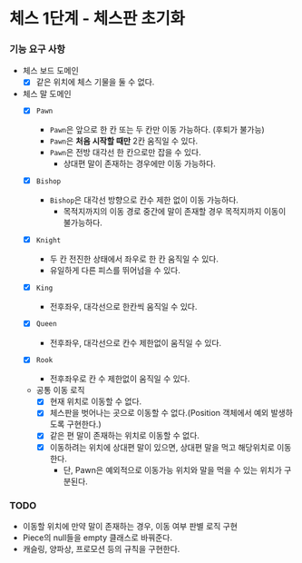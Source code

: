 # 체스 1단계 - 체스판 초기화

### 기능 요구 사항

- 체스 보드 도메인
    - [x] 같은 위치에 체스 기물을 둘 수 없다.

- 체스 말 도메인
    - [x] `Pawn`
        - `Pawn`은 앞으로 한 칸 또는 두 칸만 이동 가능하다. (후퇴가 불가능)
        - `Pawn`은 **처음 시작할 때만** 2칸 움직일 수 있다.
        - `Pawn`은 전방 대각선 한 칸으로만 잡을 수 있다.
            - 상대편 말이 존재하는 경우에만 이동 가능하다.

    - [x] `Bishop`
        - `Bishop`은 대각선 방향으로 칸수 제한 없이 이동 가능하다.
            - 목적지까지의 이동 경로 중간에 말이 존재할 경우 목적지까지 이동이 불가능하다.

    - [x] `Knight`
        - 두 칸 전진한 상태에서 좌우로 한 칸 움직일 수 있다.
        - 유일하게 다른 피스를 뛰어넘을 수 있다.

    - [x] `King`
        - 전후좌우, 대각선으로 한칸씩 움직일 수 있다.

    - [x] `Queen`
        - 전후좌우, 대각선으로 칸수 제한없이 움직일 수 있다.

    - [x] `Rook`
        - 전후좌우로 칸 수 제한없이 움직일 수 있다.

    - 공통 이동 로직
        - [x] 현재 위치로 이동할 수 없다.
        - [x] 체스판을 벗어나는 곳으로 이동할 수 없다.(Position 객체에서 예외 발생하도록 구현한다.)
        - [x] 같은 편 말이 존재하는 위치로 이동할 수 없다.
        - [x] 이동하려는 위치에 상대편 말이 있으면, 상대편 말을 먹고 해당위치로 이동한다.
            - 단, Pawn은 예외적으로 이동가능 위치와 말을 먹을 수 있는 위치가 구분된다.

### TODO

- 이동할 위치에 만약 말이 존재하는 경우, 이동 여부 판별 로직 구현
- Piece의 null들을 empty 클래스로 바꿔준다.
- 캐슬링, 양파상, 프로모션 등의 규칙을 구현한다.